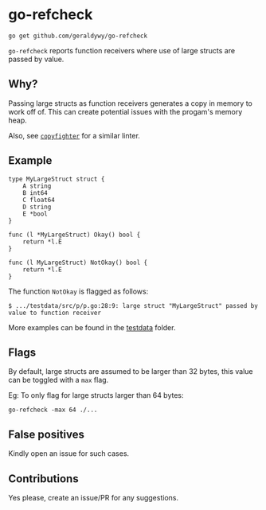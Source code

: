 # go-refcheck

    go get github.com/geraldywy/go-refcheck

`go-refcheck` reports function receivers where use of large structs are passed by value.

## Why?

Passing large structs as function receivers generates a copy in memory to work off of. This can create potential issues with the progam's memory heap.

Also, see [`copyfighter`](https://github.com/jmhodges/copyfighter) for a similar linter.

## Example
    type MyLargeStruct struct {
        A string
        B int64
        C float64
        D string
        E *bool
    }

    func (l *MyLargeStruct) Okay() bool {
        return *l.E
    }

    func (l MyLargeStruct) NotOkay() bool {
        return *l.E
    }

The function `NotOkay` is flagged as follows:

    $ .../testdata/src/p/p.go:28:9: large struct "MyLargeStruct" passed by value to function receiver

More examples can be found in the [testdata](https://github.com/geraldywy/go-refcheck/blob/master/testdata/src/p/p.go) folder.

## Flags
By default, large structs are assumed to be larger than 32 bytes, this value can be toggled with a `max` flag.

Eg: To only flag for large structs larger than 64 bytes:

`go-refcheck -max 64 ./...`
## False positives
Kindly open an issue for such cases.

## Contributions
Yes please, create an issue/PR for any suggestions.

